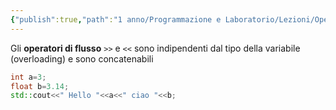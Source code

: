 ```yaml
---
{"publish":true,"path":"1 anno/Programmazione e Laboratorio/Lezioni/Operatori di flusso.md","permalink":"/1 anno/Programmazione e Laboratorio/Lezioni/Operatori di flusso/","PassFrontmatter":true}
---
```



Gli **operatori di flusso** `>>` e `<<` sono  indipendenti dal tipo della variabile (overloading) e sono concatenabili

```c++
int a=3;
float b=3.14;
std::cout<<" Hello "<<a<<" ciao "<<b;
```
